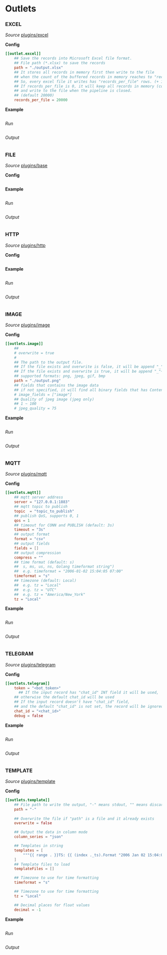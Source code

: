 # Outlets

### EXCEL

*Source* [plugins/excel](https://github.com/OutOfBedlam/tine/tree/main/plugins/excel)

**Config**

```toml
[[outlet.excel]]
    ## Save the records into Microsoft Excel file format.
    ## File path (*.xlsx) to save the records
    path = "./output.xlsx"
    ## It stores all records in memory first then write to the file 
    ## when the count of the buffered records in memory reaches to "records_per_file".
    ## So, every excel file it writes has "records_per_file" rows. (+ 1 header row)
    ## If records_per_file is 0, it will keep all records in memory (consuming memory) 
    ## and write to the file when the pipeline is closed.
    ## (default 20000)
    records_per_file = 20000
```

**Example**

```toml
```

*Run*

```sh
```

*Output*

```json
```

### FILE

*Source* [plugins/base](https://github.com/OutOfBedlam/tine/tree/main/plugins/base)

**Config**

```toml
```

**Example**

```toml
```

*Run*

```sh
```

*Output*

```json
```

### HTTP

*Source* [plugins/http](https://github.com/OutOfBedlam/tine/tree/main/plugins/http)

**Config**

```toml
```

**Example**

```toml
```

*Run*

```sh
```

*Output*

```json
```

### IMAGE

*Source* [plugins/image](https://github.com/OutOfBedlam/tine/tree/main/plugins/image)

**Config**

```toml
[[outlets.image]]
    ##
    # overwrite = true
    #
    ## The path to the output file.
    ## If the file exists and overwrite is false, it will be append "_"+field_name+"_"+sequence number before the extension.
    ## If the file exists and overwrite is true, it will be append "_"+field_name before the extension.
    ## supported formats: png, jpeg, gif, bmp
    path = "./output.png"
    ## fields that contains the image data
    ## if not specified, it will find all binary fields that has Content-type "image/*"
    # image_fields = ["image"]
    ## Quality of jpeg image (jpeg only)
    ## 1 ~ 100
    # jpeg_quality = 75
```

**Example**

```toml
```

*Run*

```sh
```

*Output*

```json
```

### MQTT

*Source* [plugins/mqtt](https://github.com/OutOfBedlam/tine/tree/main/plugins/mqtt)

**Config**

```toml
[[outlets.mqtt]]
    ## mqtt server address
    server = "127.0.0.1:1883"
    ## mqtt topic to publish
    topic  = "topic_to_publish"
    ## publish QoS, supports 0, 1
    qos = 1
    ## timeout for CONN and PUBLISH (default: 3s)
    timeout = "3s"
    ## output format
    format = "csv"
    ## output fields
    fields = []
    ## output compression
    compress = ""
    ## time format (default: s)
    ##  s, ms, us, ns, Golang timeformat string")
    ##  e.g. timeformat = "2006-01-02 15:04:05 07:00"
    timeformat = "s"
    ## timezone (default: Local)
    ##  e.g. tz = "Local"
    ##  e.g. tz = "UTC"
    ##  e.g. tz = "America/New_York"
    tz = "Local"
```

**Example**

```toml
```

*Run*

```sh
```

*Output*

```json
```

### TELEGRAM

*Source* [plugins/telegram](https://github.com/OutOfBedlam/tine/tree/main/plugins/telegram)

**Config**

```toml
[[outlets.telegram]]
    token = "<bot_token>"
      ## If the input record has "chat_id" INT field it will be used,
    ## otherwise the default chat_id will be used
    ## If the input record doesn't have "chat_id" field,
    ## and the default "chat_id" is not set, the record will be ignored
    chat_id = "<chat_id>"
    debug = false
```

**Example**

```toml
```

*Run*

```sh
```

*Output*

```json
```

### TEMPLATE

*Source* [plugins/template](https://github.com/OutOfBedlam/tine/tree/main/plugins/template)

**Config**

```toml
[[outlets.template]]
    ## File path to write the output, "-" means stdout, "" means discard
    path = "-"
    
    ## Overwrite the file if "path" is a file and it already exists
    overwrite = false

    ## Output the data in column mode
    column_series = "json"

    ## Templates in string
    templates = [
        """{{ range . }}TS: {{ (index ._ts).Format "2006 Jan 02 15:04:05" }} INLET:{{ index ._in }} load1: {{ index .load1 }} {{ end }}\n"""
    ]
    ## Template files to load
    templateFiles = []

    ## Timezone to use for time formatting
    timeformat = "s"

    ## Timezone to use for time formatting
    tz = "Local"

    ## Decimal places for float values
    decimal = -1
```

**Example**

```toml
```

*Run*

```sh
```

*Output*

```json
```
